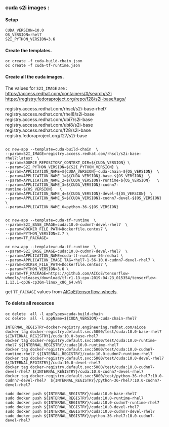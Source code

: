 ### cuda s2i images :

#### Setup 
```
CUDA_VERSION=10.0
OS_VERSION=rhel7
S2I_PYTHON_VERSION=3.6
```

#### Create the templates.
```
oc create -f cuda-build-chain.json
oc create -f cuda-tf-runtime.json
```

#### Create all the cuda images.
The values for `S2I_IMAGE` are :
https://access.redhat.com/containers/#/search/s2i  
https://registry.fedoraproject.org/repo/f28/s2i-base/tags/  

registry.access.redhat.com/rhscl/s2i-base-rhel7  
registry.access.redhat.com/rhel8/s2i-base  
registry.access.redhat.com/ubi7/s2i-base  
registry.access.redhat.com/ubi8/s2i-base  
registry.access.redhat.com/f28/s2i-base  
registry.fedoraproject.org/f27/s2i-base  
```

oc new-app --template=cuda-build-chain  \
--param=S2I_IMAGE=registry.access.redhat.com/rhscl/s2i-base-rhel7:latest  \
--param=SOURCE_REPOSITORY_CONTEXT_DIR=${CUDA_VERSION} \
--param=S2I_PYTHON_VERSION=${S2I_PYTHON_VERSION} \
--param=APPLICATION_NAME=${CUDA_VERSION}-cuda-chain-${OS_VERSION}  \
--param=APPLICATION_NAME_1=${CUDA_VERSION}-base-${OS_VERSION}  \
--param=APPLICATION_NAME_2=${CUDA_VERSION}-runtime-${OS_VERSION}   \
--param=APPLICATION_NAME_3=${CUDA_VERSION}-cudnn7-runtime-${OS_VERSION}   \
--param=APPLICATION_NAME_4=${CUDA_VERSION}-devel-${OS_VERSION}  \
--param=APPLICATION_NAME_5=${CUDA_VERSION}-cudnn7-devel-${OS_VERSION} \
--param=APPLICATION_NAME_6=python-36-${OS_VERSION} 
```

```

oc new-app --template=cuda-tf-runtime  \
--param=S2I_BASE_IMAGE=cuda:10.0-cudnn7-devel-rhel7  \
--param=DOCKER_FILE_PATH=Dockerfile.centos7 \
--param=PYTHON_VERSION=2.7 \
--param=TF_PACKAGE=

oc new-app --template=cuda-tf-runtime  \
--param=S2I_BASE_IMAGE=cuda:10.0-cudnn7-devel-rhel7  \
--param=APPLICATION_NAME=cuda-tf-runtime-36-redhat \
--param=APPLICATION_IMAGE_TAG=rhel7-1-56-10.0-cudnn7-devel-rhel7 \
--param=DOCKER_FILE_PATH=Dockerfile.centos7 \
--param=PYTHON_VERSION=3.6 \
--param=TF_PACKAGE=https://github.com/AICoE/tensorflow-wheels/releases/download/tf-r1.13-cpu-2019-04-23_015354/tensorflow-1.13.1-cp36-cp36m-linux_x86_64.whl

```
get `TF_PACKAGE` values from [AICoE/tensorflow-wheels](https://github.com/AICoE/tensorflow-wheels/releases).

#### To delete all resources
```
oc delete  all -l appTypes=cuda-build-chain
oc delete  all -l appName=${CUDA_VERSION}-cuda-chain-rhel7

```


```
INTERNAL_REGISTRY=docker-registry.engineering.redhat.com/aicoe
docker tag docker-registry.default.svc:5000/test/cuda:10.0-base-rhel7 ${INTERNAL_REGISTRY}/cuda:10.0-base-rhel7
docker tag docker-registry.default.svc:5000/test/cuda:10.0-runtime-rhel7 ${INTERNAL_REGISTRY}/cuda:10.0-runtime-rhel7
docker tag docker-registry.default.svc:5000/test/cuda:10.0-cudnn7-runtime-rhel7 ${INTERNAL_REGISTRY}/cuda:10.0-cudnn7-runtime-rhel7
docker tag docker-registry.default.svc:5000/test/cuda:10.0-devel-rhel7 ${INTERNAL_REGISTRY}/cuda:10.0-devel-rhel7
docker tag docker-registry.default.svc:5000/test/cuda:10.0-cudnn7-devel-rhel7 ${INTERNAL_REGISTRY}/cuda:10.0-cudnn7-devel-rhel7
docker tag docker-registry.default.svc:5000/test/python-36-rhel7:10.0-cudnn7-devel-rhel7  ${INTERNAL_REGISTRY}/python-36-rhel7:10.0-cudnn7-devel-rhel7

sudo docker push ${INTERNAL_REGISTRY}/cuda:10.0-base-rhel7
sudo docker push ${INTERNAL_REGISTRY}/cuda:10.0-runtime-rhel7
sudo docker push ${INTERNAL_REGISTRY}/cuda:10.0-cudnn7-runtime-rhel7
sudo docker push ${INTERNAL_REGISTRY}/cuda:10.0-devel-rhel7
sudo docker push ${INTERNAL_REGISTRY}/cuda:10.0-cudnn7-devel-rhel7
sudo docker push ${INTERNAL_REGISTRY}/python-36-rhel7:10.0-cudnn7-devel-rhel7
```
